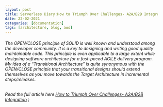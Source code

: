```yaml
---
layout: post
title: Serverless Diary:How to Triumph Over Challenges- A2A/B2B Integration
date: 22-02-2021
categories: [documentation]
tags: [architecture, blog, aws]
---
```


###### The OPEN/CLOSE principle of SOLID is well known and understood among the developer community. It is a key to designing and writing good quality maintainable code. This principle is even applicable to a large extent while designing software architecture for a fast-paced AGILE delivery program. My idea of a “Transitional Architecture” is quite synonymous with the OPEN/CLOSE principle that your transitional designs should extend themselves as you move towards the Target Architecture in incremental steps/releases.

###### Read the full article here [How to Triumph Over Challenges- A2A/B2B Integration](https://kothiyal-anuj.medium.com/serverless-diary-how-to-triumph-over-challenges-a2a-b2b-integration-584c4b667550) )



